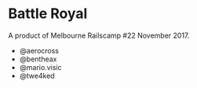 # Battle Royal

A product of Melbourne Railscamp #22 November 2017.

- @aerocross
- @bentheax
- @mario.visic
- @twe4ked
